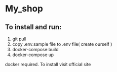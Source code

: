# My_shop
## To install and run:
1. git pull
2. copy .env.sample file to .env file( create ourself )
3. docker-compose build
4. docker-compose up

docker required. To install visit official site
